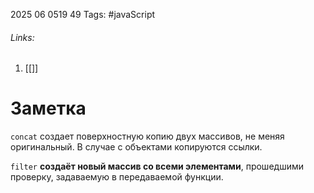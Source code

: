 2025 06 0519 49
Tags: #javaScript 
###### Links: 
1) [[]]
# Заметка
`concat` создает поверхностную копию двух массивов, не меняя оригинальный. В случае с объектами копируются ссылки.

`filter` **создаёт новый массив со всеми элементами**, прошедшими проверку, задаваемую в передаваемой функции.
